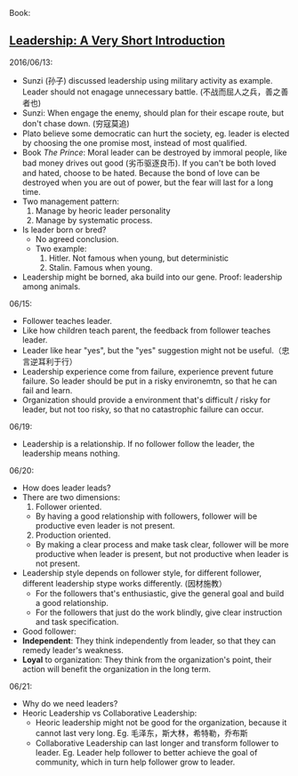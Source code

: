 Book:
## [Leadership: A Very Short Introduction](https://www.amazon.com/gp/product/B005E8356O)

2016/06/13:
 - Sunzi (孙子) discussed leadership using military activity as example. Leader should not enagage unnecessary battle. (不战而屈人之兵，善之善者也)
 - Sunzi: When engage the enemy, should plan for their escape route, but don't chase down. (穷寇莫追)
 - Plato believe some democratic can hurt the society, eg. leader is elected by choosing the one promise most, instead of most qualified.
 - Book *The Prince*: Moral leader can be destroyed by immoral people, like bad money drives out good (劣币驱逐良币). If you can't be both loved and hated, choose to be hated. Because the bond of love can be destroyed when you are out of power, but the fear will last for a long time.
 - Two management pattern:
   1. Manage by heoric leader personality
   2. Manage by systematic process.
 - Is leader born or bred?
   - No agreed conclusion.
   - Two example:
     1. Hitler. Not famous when young, but deterministic
     2. Stalin. Famous when young.
 - Leadership might be borned, aka build into our gene. Proof: leadership among animals.

06/15:
 - Follower teaches leader.
  - Like how children teach parent, the feedback from follower teaches leader. 
  - Leader like hear "yes", but the "yes" suggestion might not be useful.（忠言逆耳利于行）
  - Leadership experience come from failure, experience prevent future failure. So leader should be put in a risky environemtn, so that he can fail and learn.
  - Organization should provide a environment that's difficult / risky for leader, but not too risky, so that no catastrophic failure can occur.

06/19:
 - Leadership is a relationship. If no follower follow the leader, the leadership means nothing.

06/20:
 - How does leader leads?
  - There are two dimensions:
    1. Follower oriented. 
      - By having a good relationship with followers, follower will be productive even leader is not present.
    2. Production oriented.
      - By making a clear process and make task clear, follower will be more productive when leader is present, but not productive when leader is not present.
  - Leadership style depends on follower style, for different follower, different leadership stype works differently. (因材施教）
    - For the followers that's enthusiastic, give the general goal and build a good relationship.
    - For the followers that just do the work blindly, give clear instruction and task specification.
 - Good follower:
  - **Independent**: They think independently from leader, so that they can remedy leader's weakness.
  - **Loyal** to organization: They think from the organization's point, their action will benefit the organization in the long term.

06/21:
 - Why do we need leaders?
  - Heoric Leadership vs Collaborative Leadership:
    - Heoric leadership might not be good for the organization, because it cannot last very long. Eg. 毛泽东，斯大林，希特勒，乔布斯
    - Collaborative Leadership can last longer and transform follower to leader. Eg. Leader help follower to better achieve the goal of community, which in turn help follower grow to leader.
 
